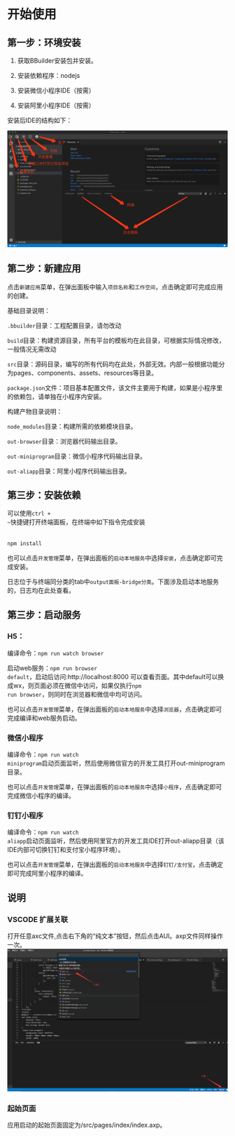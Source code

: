# 开始使用


## 第一步：环境安装

1. 获取BBuilder安装包并安装。

2. 安装依赖程序：nodejs

3. 安装微信小程序IDE（按需）

4. 安装阿里小程序IDE（按需）

安装后IDE的结构如下：

<img src="./ide.png"/>




## 第二步：新建应用

点击<code>新建应用</code>菜单，在弹出面板中输入<code>项目名称</code>和<code>工作空间</code>，点击确定即可完成应用的创建。

基础目录说明：

<code>.bbuilder</code>目录：工程配置目录，请勿改动

<code>build</code>目录：构建资源目录，所有平台的模板均在此目录，可根据实际情况修改，一般情况无需改动

<code>src</code>目录：源码目录，编写的所有代码均在此处，外部无效。内部一般根据功能分为pages、components、assets、resources等目录。

<code>package.json</code>文件：项目基本配置文件，该文件主要用于构建，如果是小程序里的依赖包，请单独在小程序内安装。

构建产物目录说明：

<code>node_modules</code>目录：构建所需的依赖模块目录。

<code>out-browser</code>目录：浏览器代码输出目录。

<code>out-miniprogram</code>目录：微信小程序代码输出目录。

<code>out-aliapp</code>目录：阿里小程序代码输出目录。


## 第三步：安装依赖

可以使用<code>ctrl + ~</code>快捷键打开终端面板，在终端中如下指令完成安装

```bash

npm install

```

也可以点击<code>开发管理</code>菜单，在弹出面板的<code>启动本地服务</code>中选择<code>安装</code>，点击确定即可完成安装。

日志位于与终端同分类的tab中<code>output面板-bridge分类</code>。下面涉及启动本地服务的，日志均在此处查看。


## 第三步：启动服务

### H5：

编译命令：<code>npm run watch browser</code>

启动web服务：<code>npm run browser default</code>，启动后访问:http://localhost:8000 可以查看页面。其中default可以换成wx，则页面必须在微信中访问，如果仅执行<code>npm run browser</code>，则同时在浏览器和微信中均可访问。 

也可以点击<code>开发管理</code>菜单，在弹出面板的<code>启动本地服务</code>中选择<code>浏览器</code>，点击确定即可完成编译和web服务启动。

### 微信小程序

编译命令：<code>npm run watch miniprogram</code>启动页面监听，然后使用微信官方的开发工具打开out-miniprogram目录。

也可以点击<code>开发管理</code>菜单，在弹出面板的<code>启动本地服务</code>中选择<code>小程序</code>，点击确定即可完成微信小程序的编译。

### 钉钉小程序

编译命令：<code>npm run watch aliapp</code>启动页面监听，然后使用阿里官方的开发工具IDE打开out-aliapp目录（该IDE内部可切换钉钉和支付宝小程序环境）。

也可以点击<code>开发管理</code>菜单，在弹出面板的<code>启动本地服务</code>中选择<code>钉钉/支付宝</code>，点击确定即可完成阿里小程序的编译。

## 说明

### VSCODE 扩展关联
打开任意axc文件,点击右下角的“纯文本”按钮，然后点击AUI。axp文件同样操作一次。        
<img src="./start.png"/>

### 起始页面

应用启动的起始页面固定为/src/pages/index/index.axp。

